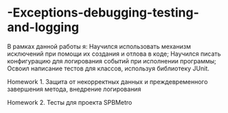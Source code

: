 # -Exceptions-debugging-testing-and-logging
В рамках данной работы я:
Научился использовать механизм исключений при помощи их создания и отлова в коде;
Научился писать конфигурацию для логирования событий при исполнении программы;
Освоил написание тестов для классов, используя библиотеку JUnit.  

Homework 1. Защита от некорректных данных и преждевременного завершения метода, внедрение логирования  

Homework 2. Тесты для проекта SPBMetro
